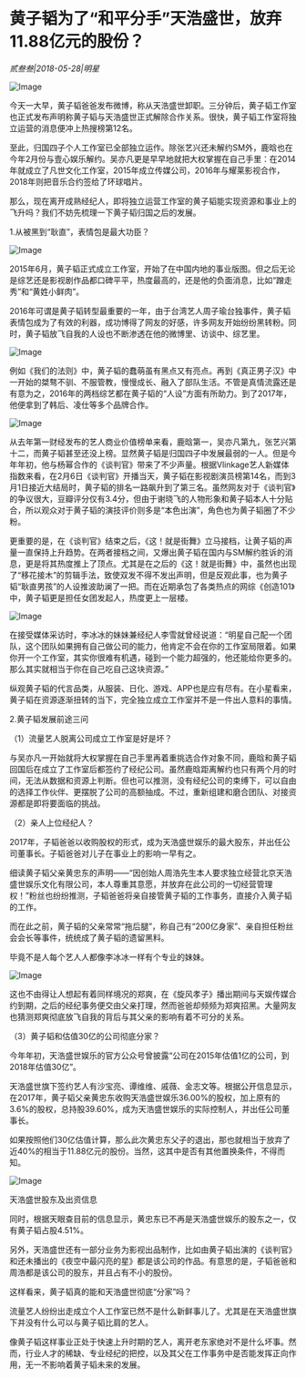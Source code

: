 # 黄子韬为了“和平分手”天浩盛世，放弃11.88亿元的股份？

*贰叁叁|2018-05-28|明星*

![Image](http://static.ylzbl.com/uploads/ueditor/php/upload/image/20180529/1527571407655633.jpg)

今天一大早，黄子韬爸爸发布微博，称从天浩盛世卸职。三分钟后，黄子韬工作室也正式发布声明称黄子韬与天浩盛世正式解除合作关系。很快，黄子韬工作室将独立运营的消息便冲上热搜榜第12名。

至此，归国四子个人工作室已全部独立运作。除张艺兴还未解约SM外，鹿晗也在今年2月份与壹心娱乐解约。吴亦凡更是早早地就把大权掌握在自己手里：在2014年就成立了凡世文化工作室，2015年成立传媒公司，2016年与耀莱影视合作，2018年则把音乐合约签给了环球唱片。

那么，现在离开成熟经纪人，即将独立运营工作室的黄子韬能实现资源和事业上的飞升吗？我们不妨先梳理一下黄子韬归国之后的发展。

1.从被黑到“耿直”，表情包是最大功臣？

![Image](http://static.ylzbl.com/uploads/ueditor/php/upload/image/20180529/1527571407275335.jpg)

2015年6月，黄子韬正式成立工作室，开始了在中国内地的事业版图。但之后无论是综艺还是影视剧作品都口碑平平，热度最高的，还是他的负面消息，比如“蹭走秀”和“黄姓小鲜肉”。

2016年可谓是黄子韬转型最重要的一年，由于台湾艺人周子瑜台独事件，黄子韬表情包成为了有效的利器，成功博得了网友的好感，许多网友开始纷纷黑转粉。同时，黄子韬放飞自我的人设也不断渗透在他的微博里、访谈中、综艺里。

![Image](http://static.ylzbl.com/uploads/ueditor/php/upload/image/20180529/1527571408205553.jpg)

例如《我们的法则》中，黄子韬的蠢萌虽有黑点又有亮点。再到《真正男子汉》中一开始的桀骜不驯、不服管教，慢慢成长、融入了部队生活。不管是真情流露还是有意为之，2016年的两档综艺都在黄子韬的“人设”方面有所助力。到了2017年，他便拿到了韩后、凌仕等多个品牌合作。

![Image](http://static.ylzbl.com/uploads/ueditor/php/upload/image/20180529/1527571408502955.gif)

从去年第一财经发布的艺人商业价值榜单来看，鹿晗第一，吴亦凡第九，张艺兴第十二，而黄子韬甚至还没上榜。显然黄子韬是归国四子中发展最弱的一人。但是今年年初，他与杨幂合作的《谈判官》带来了不少声量。根据Vlinkage艺人新媒体指数来看，在2月6日《谈判官》开播当天，黄子韬在影视剧演员榜第14名，而到3月1日接近大结局时，黄子韬的排名一路飙升到了第三名。虽然网友对于《谈判官》的争议很大，豆瓣评分仅有3.4分，但由于谢晓飞的人物形象和黄子韬本人十分贴合，所以观众对于黄子韬的演技评价则多是“本色出演”，角色也为黄子韬圈了不少粉。

更重要的是，在《谈判官》结束之后，《这！就是街舞》立马接档，让黄子韬的声量一直保持上升趋势。在两者接档之间，又爆出黄子韬在国内与SM解约胜诉的消息，更是将其热度推上了顶点。尤其是在之后的《这！就是街舞》中，虽然也出现了“移花接木”的剪辑手法，致使双发不得不发出声明，但是反观此事，也为黄子韬“耿直男孩”的人设推波助澜了一把。而在近期承包了各类热点的网综《创造101》中，黄子韬更是担任女团发起人，热度更上一层楼。

![Image](http://static.ylzbl.com/uploads/ueditor/php/upload/image/20180529/1527571410125899.jpg)

在接受媒体采访时，李冰冰的妹妹兼经纪人李雪就曾经说道：“明星自己配一个团队，这个团队如果拥有自己做公司的能力，他肯定不会在你的工作室局限着。如果你开一个工作室，其实你很难有机遇，碰到一个能力超强的，他还能给你更多的。那么其实就相当于你在自己吃自己这块资源。”

纵观黄子韬的代言品类，从服装、日化、游戏、APP也是应有尽有。在小星看来，黄子韬在资源逐渐扭转的当下，完全独立成立工作室并不是一件出人意料的事情。

2.黄子韬发展前途三问

（1）流量艺人脱离公司成立工作室是好是坏？

与吴亦凡一开始就将大权掌握在自己手里再着重挑选合作对象不同，鹿晗和黄子韬回国后在成立了工作室后都签约了经纪公司。虽然鹿晗距离解约也只有两个月的时间，无法从数据和资源上判断。但也可以推测，没有经纪公司的束缚下，可以自由的选择工作伙伴、更摆脱了公司的高额抽成。不过，重新组建和磨合团队、对接资源都是即将要面临的挑战。

（2）亲人上位经纪人？

2017年，子韬爸爸以收购股权的形式，成为天浩盛世娱乐的最大股东，并出任公司董事长。子韬爸爸对儿子在事业上的影响一早有之。

细读黄子韬父亲黄忠东的声明——“因创始人周浩先生本人要求独立经营北京天浩盛世娱乐文化有限公司，本人尊重其意愿，并放弃在此公司的一切经营管理权！”粉丝也纷纷推测，子韬爸爸将亲自接管黄子韬的工作事务，直接介入黄子韬的工作。

而在此之前，黄子韬的父亲常常“拖后腿”，称自己有“200亿身家”、亲自担任粉丝会会长等事件，统统成了黄子韬的遗留黑料。

毕竟不是人每个艺人人都像李冰冰一样有个专业的妹妹。

![Image](http://static.ylzbl.com/uploads/ueditor/php/upload/image/20180529/1527571415854866.jpg)

这也不由得让人想起有着同样境况的郑爽，在《旋风孝子》播出期间与天娱传媒合约到期，之后的经纪事务便交由父亲打理，然而爸爸却频频为郑爽招黑。大量网友也猜测郑爽彻底放飞自我的背后与其父亲的影响有着不可分的关系。

（3）黄子韬和估值30亿的公司彻底分家？

今年年初，天浩盛世娱乐的官方公众号曾披露“公司在2015年估值1亿的公司，到2018年估值30亿”。

天浩盛世旗下签约艺人有沙宝亮、谭维维、戚薇、金志文等。根据公开信息显示，在2017年，黄子韬父亲黄忠东收购天浩盛世娱乐36.00%的股权，加上原有的3.6%的股权，总持股39.60%，成为天浩盛世娱乐的实际控制人，并出任公司董事长。

如果按照他们30亿估值计算，那么此次黄忠东父子的退出，那也就相当于放弃了近40%的相当于11.88亿元的股份。当然，这其中是否有其他置换条件，不得而知。

![Image](http://static.ylzbl.com/uploads/ueditor/php/upload/image/20180529/1527571415855734.jpg)

天浩盛世股东及出资信息

同时，根据天眼查目前的信息显示，黄忠东已不再是天浩盛世娱乐的股东之一，仅有黄子韬占股4.51%。

另外，天浩盛世还有一部分业务为影视出品制作，比如由黄子韬出演的《谈判官》和还未播出的《夜空中最闪亮的星》都是该公司的作品。有意思的是，子韬爸爸和周浩都是该公司的股东，并且占有不小的股份。

这样看来，黄子韬真的能和天浩盛世彻底“分家”吗？

流量艺人纷纷出走成立个人工作室已然不是什么新鲜事儿了。尤其是在天浩盛世旗下并没有什么可以与黄子韬比肩的艺人。

像黄子韬这样事业正处于快速上升时期的艺人，离开老东家绝对不是什么坏事。然而，行业人才的稀缺、专业经纪的把控，以及其父在工作事务中是否能发挥正向作用，无一不影响着黄子韬未来的发展。

